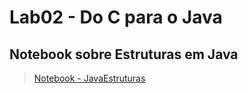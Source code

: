 # Lab02 - Do C para o Java
## Notebook sobre Estruturas em Java
> [Notebook - JavaEstruturas](https://github.com/EduardoRambauskeIC/MC322/blob/main/lab02/notebook/lab02-java-estruturas-ra247055.ipynb)
